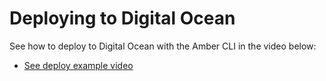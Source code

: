 # Deploying to Digital Ocean

See how to deploy to Digital Ocean with the Amber CLI in the video below:

* [See deploy example video](https://www.youtube.com/watch?v=EhOPNKNjdBw)